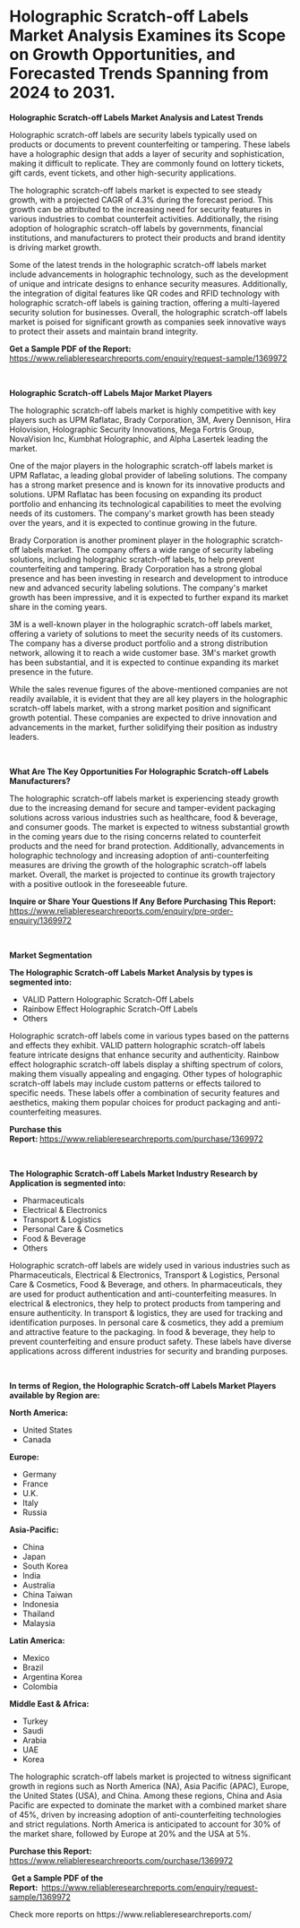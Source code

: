 <p><h1>Holographic Scratch-off Labels Market Analysis Examines its Scope on Growth Opportunities, and Forecasted Trends Spanning from 2024 to 2031.</h1></p><p><strong>Holographic Scratch-off Labels Market Analysis and Latest Trends</strong></p>
<p><p>Holographic scratch-off labels are security labels typically used on products or documents to prevent counterfeiting or tampering. These labels have a holographic design that adds a layer of security and sophistication, making it difficult to replicate. They are commonly found on lottery tickets, gift cards, event tickets, and other high-security applications.</p><p>The holographic scratch-off labels market is expected to see steady growth, with a projected CAGR of 4.3% during the forecast period. This growth can be attributed to the increasing need for security features in various industries to combat counterfeit activities. Additionally, the rising adoption of holographic scratch-off labels by governments, financial institutions, and manufacturers to protect their products and brand identity is driving market growth.</p><p>Some of the latest trends in the holographic scratch-off labels market include advancements in holographic technology, such as the development of unique and intricate designs to enhance security measures. Additionally, the integration of digital features like QR codes and RFID technology with holographic scratch-off labels is gaining traction, offering a multi-layered security solution for businesses. Overall, the holographic scratch-off labels market is poised for significant growth as companies seek innovative ways to protect their assets and maintain brand integrity.</p></p>
<p><strong>Get a Sample PDF of the Report:&nbsp;</strong> <a href="https://www.reliableresearchreports.com/enquiry/request-sample/1369972">https://www.reliableresearchreports.com/enquiry/request-sample/1369972</a></p>
<p>&nbsp;</p>
<p><strong>Holographic Scratch-off Labels Major Market Players</strong></p>
<p><p>The holographic scratch-off labels market is highly competitive with key players such as UPM Raflatac, Brady Corporation, 3M, Avery Dennison, Hira Holovision, Holographic Security Innovations, Mega Fortris Group, NovaVision Inc, Kumbhat Holographic, and Alpha Lasertek leading the market.</p><p>One of the major players in the holographic scratch-off labels market is UPM Raflatac, a leading global provider of labeling solutions. The company has a strong market presence and is known for its innovative products and solutions. UPM Raflatac has been focusing on expanding its product portfolio and enhancing its technological capabilities to meet the evolving needs of its customers. The company's market growth has been steady over the years, and it is expected to continue growing in the future.</p><p>Brady Corporation is another prominent player in the holographic scratch-off labels market. The company offers a wide range of security labeling solutions, including holographic scratch-off labels, to help prevent counterfeiting and tampering. Brady Corporation has a strong global presence and has been investing in research and development to introduce new and advanced security labeling solutions. The company's market growth has been impressive, and it is expected to further expand its market share in the coming years.</p><p>3M is a well-known player in the holographic scratch-off labels market, offering a variety of solutions to meet the security needs of its customers. The company has a diverse product portfolio and a strong distribution network, allowing it to reach a wide customer base. 3M's market growth has been substantial, and it is expected to continue expanding its market presence in the future.</p><p>While the sales revenue figures of the above-mentioned companies are not readily available, it is evident that they are all key players in the holographic scratch-off labels market, with a strong market position and significant growth potential. These companies are expected to drive innovation and advancements in the market, further solidifying their position as industry leaders.</p></p>
<p>&nbsp;</p>
<p><strong>What Are The Key Opportunities For Holographic Scratch-off Labels Manufacturers?</strong></p>
<p><p>The holographic scratch-off labels market is experiencing steady growth due to the increasing demand for secure and tamper-evident packaging solutions across various industries such as healthcare, food & beverage, and consumer goods. The market is expected to witness substantial growth in the coming years due to the rising concerns related to counterfeit products and the need for brand protection. Additionally, advancements in holographic technology and increasing adoption of anti-counterfeiting measures are driving the growth of the holographic scratch-off labels market. Overall, the market is projected to continue its growth trajectory with a positive outlook in the foreseeable future.</p></p>
<p><strong>Inquire or Share Your Questions If Any Before Purchasing This Report:</strong> <a href="https://www.reliableresearchreports.com/enquiry/pre-order-enquiry/1369972">https://www.reliableresearchreports.com/enquiry/pre-order-enquiry/1369972</a></p>
<p>&nbsp;</p>
<p><strong>Market Segmentation</strong></p>
<p><strong>The Holographic Scratch-off Labels Market Analysis by types is segmented into:</strong></p>
<p><ul><li>VALID Pattern Holographic Scratch-Off Labels</li><li>Rainbow Effect Holographic Scratch-Off Labels</li><li>Others</li></ul></p>
<p><p>Holographic scratch-off labels come in various types based on the patterns and effects they exhibit. VALID pattern holographic scratch-off labels feature intricate designs that enhance security and authenticity. Rainbow effect holographic scratch-off labels display a shifting spectrum of colors, making them visually appealing and engaging. Other types of holographic scratch-off labels may include custom patterns or effects tailored to specific needs. These labels offer a combination of security features and aesthetics, making them popular choices for product packaging and anti-counterfeiting measures.</p></p>
<p><strong>Purchase this Report:&nbsp;</strong><a href="https://www.reliableresearchreports.com/purchase/1369972">https://www.reliableresearchreports.com/purchase/1369972</a></p>
<p>&nbsp;</p>
<p><strong>The Holographic Scratch-off Labels Market Industry Research by Application is segmented into:</strong></p>
<p><ul><li>Pharmaceuticals</li><li>Electrical & Electronics</li><li>Transport & Logistics</li><li>Personal Care & Cosmetics</li><li>Food & Beverage</li><li>Others</li></ul></p>
<p><p>Holographic scratch-off labels are widely used in various industries such as Pharmaceuticals, Electrical & Electronics, Transport & Logistics, Personal Care & Cosmetics, Food & Beverage, and others. In pharmaceuticals, they are used for product authentication and anti-counterfeiting measures. In electrical & electronics, they help to protect products from tampering and ensure authenticity. In transport & logistics, they are used for tracking and identification purposes. In personal care & cosmetics, they add a premium and attractive feature to the packaging. In food & beverage, they help to prevent counterfeiting and ensure product safety. These labels have diverse applications across different industries for security and branding purposes.</p></p>
<p>&nbsp;</p>
<p><strong>In terms of Region, the Holographic Scratch-off Labels Market Players available by Region are:</strong></p>
<p>
    <p> <strong> North America: </strong>
        <ul>
            <li>United States</li>
            <li>Canada</li>
        </ul>
        </p> 
    <p> <strong> Europe: </strong>
        <ul>
            <li>Germany</li>
            <li>France</li>
            <li>U.K.</li>
            <li>Italy</li>
            <li>Russia</li>
        </ul>
        </p> 
    <p> <strong> Asia-Pacific: </strong>
        <ul>
            <li>China</li>
            <li>Japan</li>
            <li>South Korea</li>
            <li>India</li>
            <li>Australia</li>
            <li>China Taiwan</li>
            <li>Indonesia</li>
            <li>Thailand</li>
            <li>Malaysia</li>
        </ul>
        </p> 
    <p> <strong> Latin America: </strong>
        <ul>
            <li>Mexico</li>
            <li>Brazil</li>
            <li>Argentina Korea</li>
            <li>Colombia</li>
        </ul>
        </p> 
    <p> <strong> Middle East & Africa: </strong>
        <ul>
            <li>Turkey</li>
            <li>Saudi</li>
            <li>Arabia</li>
            <li>UAE</li>
            <li>Korea</li>
        </ul>
    </p>
    </p>
<p><p>The holographic scratch-off labels market is projected to witness significant growth in regions such as North America (NA), Asia Pacific (APAC), Europe, the United States (USA), and China. Among these regions, China and Asia Pacific are expected to dominate the market with a combined market share of 45%, driven by increasing adoption of anti-counterfeiting technologies and strict regulations. North America is anticipated to account for 30% of the market share, followed by Europe at 20% and the USA at 5%.</p></p>
<p><strong>Purchase this Report: </strong><a href="https://www.reliableresearchreports.com/purchase/1369972">https://www.reliableresearchreports.com/purchase/1369972</a></p>
<p>&nbsp;<strong>Get a Sample PDF of the Report:&nbsp;&nbsp;</strong><a href="https://www.reliableresearchreports.com/enquiry/request-sample/1369972">https://www.reliableresearchreports.com/enquiry/request-sample/1369972</a></p>
<p><strong></strong></p>
<p>Check more reports on https://www.reliableresearchreports.com/</p>